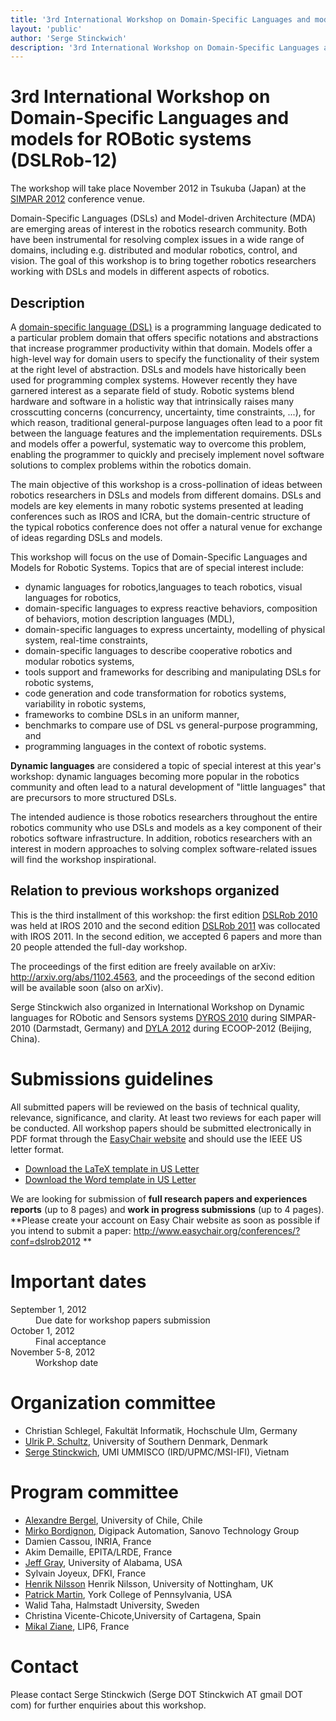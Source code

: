 ```yaml
---
title: '3rd International Workshop on Domain-Specific Languages and models for ROBotic systems (DSLRob-12)'
layout: 'public'
author: 'Serge Stinckwich'
description: '3rd International Workshop on Domain-Specific Languages and models for ROBotic systems (DSLRob-12)'
---
```

# 3rd International Workshop on Domain-Specific Languages and models for ROBotic systems (DSLRob-12)

The workshop will take place November 2012 in Tsukuba (Japan) at the [SIMPAR 2012](http://www.2012.simpar.org) conference venue.

Domain-Specific Languages (DSLs) and Model-driven Architecture (MDA) are emerging areas of interest in the robotics research community. Both have been instrumental for resolving complex issues in a wide range of domains, including e.g. distributed and modular robotics, control, and vision. The goal of this workshop is to bring together robotics researchers working with DSLs and models in different aspects of robotics.

## Description

A [domain-specific language (DSL)](http://en.wikipedia.org/wiki/Domain-specific_language) is a programming language dedicated to a particular problem domain that offers specific notations and
abstractions that increase programmer productivity within that domain.
Models offer a high-level way for domain users to specify the
functionality of their system at the right level of abstraction. DSLs and models have historically been used for programming complex systems. However recently they have garnered interest as a separate
field of study. Robotic systems blend hardware and software in a
holistic way that intrinsically raises many crosscutting concerns (concurrency, uncertainty, time constraints, ...), for which reason, traditional general-purpose languages often lead to a poor fit between
the language features and the implementation requirements. DSLs and
models offer a powerful, systematic way to overcome this problem, enabling the programmer to quickly and precisely implement novel software solutions to complex problems within the robotics domain.

The main objective of this workshop is a cross-pollination of ideas
between robotics researchers in DSLs and models from different
domains. DSLs and models are key elements in many robotic systems
presented at leading conferences such as IROS and ICRA, but the domain-centric structure of the typical robotics conference does not offer a natural venue for exchange of ideas regarding DSLs and models.

This workshop will focus on the use of Domain-Specific Languages and Models for Robotic Systems. Topics that are of special interest
include:

- dynamic languages for robotics,languages to teach robotics, visual
languages for robotics, 
- domain-specific languages to express reactive behaviors, composition
of behaviors, motion description languages (MDL),
- domain-specific languages to express uncertainty, modelling of
physical system, real-time constraints,
- domain-specific languages to describe cooperative robotics and
modular robotics systems,
- tools support and frameworks for describing and manipulating DSLs
for robotic systems,
- code generation and code transformation for robotics systems,
variability in robotic systems,
- frameworks to combine DSLs in an uniform manner,
- benchmarks to compare use of DSL vs general-purpose programming, and
- programming languages in the context of robotic systems.

**Dynamic languages** are considered a topic of special interest at
this year's workshop: dynamic languages becoming more popular in the
robotics community and often lead to a natural development of "little
languages" that are precursors to more structured DSLs.

The intended audience is those robotics researchers throughout the
entire robotics community who use DSLs and models as a key component
of their robotics software infrastructure. In addition, robotics
researchers with an interest in modern approaches to solving complex
software-related issues will find the workshop inspirational.

## Relation to previous workshops organized

This is the third installment of this workshop: the first edition [DSLRob 2010](http://www.doesnotunderstand.org/wikka.php?wakka=DSLRob10)
was held at IROS 2010 and the second edition [DSLRob 2011](http://www.doesnotunderstand.org/wikka.php?wakka=DSLRob11)
was collocated with IROS 2011. In the second edition, we accepted 6 papers and more than 20 people attended the full-day workshop. 

The proceedings of the first edition are freely available on arXiv: http://arxiv.org/abs/1102.4563, and the proceedings of the second edition will be available soon (also on arXiv).

Serge Stinckwich also organized in International Workshop on Dynamic
languages for RObotic and Sensors systems [DYROS 2010](http://www.doesnotunderstand.org/wikka.php?wakka=DYROS10)
during SIMPAR-2010 (Darmstadt, Germany) and [DYLA 2012](http://scg.unibe.ch/wiki/events/dyla2012) during ECOOP-2012 (Beijing, China).

# Submissions guidelines
All submitted papers will be reviewed on the basis of technical
quality, relevance, significance, and clarity. At least two reviews
for each paper will be conducted. All workshop papers should be
submitted electronically in PDF format through the
[EasyChair website](http://www.easychair.org/conferences/?conf=dslrob2011) and should use the IEEE US letter format.

 * [Download the LaTeX template in US Letter](http://ras.papercept.net/conferences/support/files/ieeeconf.zip)
 * [Download the Word template in US Letter](http://ras.papercept.net/conferences/support/files/ieeeconf_letter.dot)

We are looking for submission of **full research papers and
experiences reports** (up to 8 pages) and **work in progress
submissions** (up to 4 pages). **Please create your account on  Easy
Chair website as soon as possible if you intend to submit a paper: http://www.easychair.org/conferences/?conf=dslrob2012 **

# Important dates
<dl class="dl-horizontal">
<dt><span class="label label-important">September 1, 2012</span></dt><dd>Due date for workshop papers submission</dd>
<dt>October 1, 2012</dt><dd>Final acceptance</dd>
<dt>November 5-8, 2012</dt><dd>Workshop date</dd>
</dl>

# Organization committee
 * Christian Schlegel, Fakultät Informatik, Hochschule Ulm, Germany
 * [Ulrik P. Schultz](http://www.mip.sdu.dk/~ups/), University of
Southern Denmark, Denmark
 * [Serge Stinckwich](http://doesnotunderstand.org/), UMI UMMISCO
(IRD/UPMC/MSI-IFI), Vietnam

# Program committee

 * [Alexandre Bergel](http://bergel.eu/), University of Chile, Chile
 * [Mirko Bordignon](http://www.mip.sdu.dk/~mirko/), Digipack Automation, Sanovo Technology Group
 * Damien Cassou, INRIA, France
 * Akim Demaille, EPITA/LRDE, France
 * [Jeff Gray](http://cs.ua.edu/~gray/), University of Alabama, USA
 * Sylvain Joyeux, DFKI, France
 * [Henrik Nilsson](http://www.cs.nott.ac.uk/~nhn/) Henrik Nilsson, University of Nottingham, UK
 * [Patrick Martin](http://www.rawksolid.com/), York College of Pennsylvania, USA
 * Walid Taha, Halmstadt University, Sweden
 * Christina Vicente-Chicote,University of Cartagena, Spain
 * [Mikal Ziane](http://pagesperso-systeme.lip6.fr/Mikal.Ziane/perso.html), LIP6, France

# Contact
Please contact Serge Stinckwich (Serge DOT Stinckwich AT gmail DOT
com) for further enquiries about this workshop.
